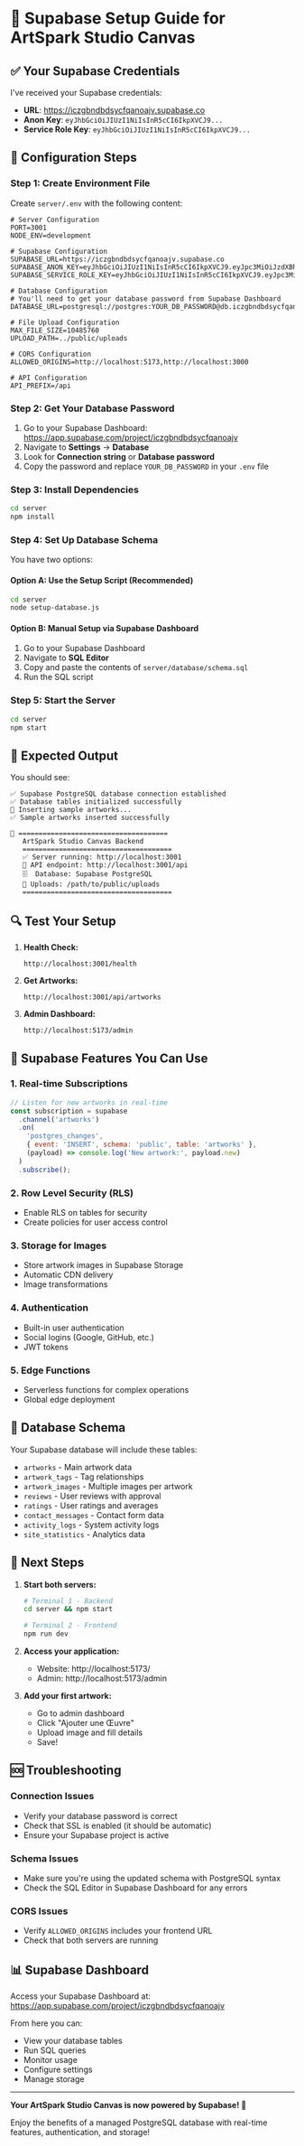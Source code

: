 # 🚀 Supabase Setup Guide for ArtSpark Studio Canvas

## ✅ Your Supabase Credentials

I've received your Supabase credentials:

- **URL**: https://iczgbndbdsycfqanoajv.supabase.co
- **Anon Key**: `eyJhbGciOiJIUzI1NiIsInR5cCI6IkpXVCJ9...`
- **Service Role Key**: `eyJhbGciOiJIUzI1NiIsInR5cCI6IkpXVCJ9...`

## 🔧 Configuration Steps

### Step 1: Create Environment File

Create `server/.env` with the following content:

```env
# Server Configuration
PORT=3001
NODE_ENV=development

# Supabase Configuration
SUPABASE_URL=https://iczgbndbdsycfqanoajv.supabase.co
SUPABASE_ANON_KEY=eyJhbGciOiJIUzI1NiIsInR5cCI6IkpXVCJ9.eyJpc3MiOiJzdXBhYmFzZSIsInJlZiI6ImljemdibmRiZHN5Y2ZxYW5vYWp2Iiwicm9sZSI6ImFub24iLCJpYXQiOjE3NjAzODIxNDEsImV4cCI6MjA3NTk1ODE0MX0.VrWaw2KzSki6oWOnXttq47ZDK5FEABsomL3g8tEg3GY
SUPABASE_SERVICE_ROLE_KEY=eyJhbGciOiJIUzI1NiIsInR5cCI6IkpXVCJ9.eyJpc3MiOiJzdXBhYmFzZSIsInJlZiI6ImljemdibmRiZHN5Y2ZxYW5vYWp2Iiwicm9sZSI6InNlcnZpY2Vfcm9sZSIsImlhdCI6MTc2MDM4MjE0MSwiZXhwIjoyMDc1OTU4MTQxfQ.9wLM6AaITvJhdmyghfXyfDKa_gpUNc9dSanCEDc326Y

# Database Configuration
# You'll need to get your database password from Supabase Dashboard
DATABASE_URL=postgresql://postgres:YOUR_DB_PASSWORD@db.iczgbndbdsycfqanoajv.supabase.co:5432/postgres

# File Upload Configuration
MAX_FILE_SIZE=10485760
UPLOAD_PATH=../public/uploads

# CORS Configuration
ALLOWED_ORIGINS=http://localhost:5173,http://localhost:3000

# API Configuration
API_PREFIX=/api
```

### Step 2: Get Your Database Password

1. Go to your Supabase Dashboard: https://app.supabase.com/project/iczgbndbdsycfqanoajv
2. Navigate to **Settings** → **Database**
3. Look for **Connection string** or **Database password**
4. Copy the password and replace `YOUR_DB_PASSWORD` in your `.env` file

### Step 3: Install Dependencies

```bash
cd server
npm install
```

### Step 4: Set Up Database Schema

You have two options:

#### Option A: Use the Setup Script (Recommended)

```bash
cd server
node setup-database.js
```

#### Option B: Manual Setup via Supabase Dashboard

1. Go to your Supabase Dashboard
2. Navigate to **SQL Editor**
3. Copy and paste the contents of `server/database/schema.sql`
4. Run the SQL script

### Step 5: Start the Server

```bash
cd server
npm start
```

## 🎯 Expected Output

You should see:

```
✅ Supabase PostgreSQL database connection established
✅ Database tables initialized successfully
📝 Inserting sample artworks...
✅ Sample artworks inserted successfully

🎨 =====================================
   ArtSpark Studio Canvas Backend
   =====================================
   ✅ Server running: http://localhost:3001
   📡 API endpoint: http://localhost:3001/api
   🗄️  Database: Supabase PostgreSQL
   📁 Uploads: /path/to/public/uploads
   =====================================
```

## 🔍 Test Your Setup

1. **Health Check:**

   ```
   http://localhost:3001/health
   ```

2. **Get Artworks:**

   ```
   http://localhost:3001/api/artworks
   ```

3. **Admin Dashboard:**
   ```
   http://localhost:5173/admin
   ```

## 🎨 Supabase Features You Can Use

### 1. **Real-time Subscriptions**

```javascript
// Listen for new artworks in real-time
const subscription = supabase
  .channel('artworks')
  .on(
    'postgres_changes',
    { event: 'INSERT', schema: 'public', table: 'artworks' },
    (payload) => console.log('New artwork:', payload.new)
  )
  .subscribe();
```

### 2. **Row Level Security (RLS)**

- Enable RLS on tables for security
- Create policies for user access control

### 3. **Storage for Images**

- Store artwork images in Supabase Storage
- Automatic CDN delivery
- Image transformations

### 4. **Authentication**

- Built-in user authentication
- Social logins (Google, GitHub, etc.)
- JWT tokens

### 5. **Edge Functions**

- Serverless functions for complex operations
- Global edge deployment

## 🔧 Database Schema

Your Supabase database will include these tables:

- `artworks` - Main artwork data
- `artwork_tags` - Tag relationships
- `artwork_images` - Multiple images per artwork
- `reviews` - User reviews with approval
- `ratings` - User ratings and averages
- `contact_messages` - Contact form data
- `activity_logs` - System activity logs
- `site_statistics` - Analytics data

## 🚀 Next Steps

1. **Start both servers:**

   ```bash
   # Terminal 1 - Backend
   cd server && npm start

   # Terminal 2 - Frontend
   npm run dev
   ```

2. **Access your application:**

   - Website: http://localhost:5173/
   - Admin: http://localhost:5173/admin

3. **Add your first artwork:**
   - Go to admin dashboard
   - Click "Ajouter une Œuvre"
   - Upload image and fill details
   - Save!

## 🆘 Troubleshooting

### Connection Issues

- Verify your database password is correct
- Check that SSL is enabled (it should be automatic)
- Ensure your Supabase project is active

### Schema Issues

- Make sure you're using the updated schema with PostgreSQL syntax
- Check the SQL Editor in Supabase Dashboard for any errors

### CORS Issues

- Verify `ALLOWED_ORIGINS` includes your frontend URL
- Check that both servers are running

## 📊 Supabase Dashboard

Access your Supabase Dashboard at:
https://app.supabase.com/project/iczgbndbdsycfqanoajv

From here you can:

- View your database tables
- Run SQL queries
- Monitor usage
- Configure settings
- Manage storage

---

**Your ArtSpark Studio Canvas is now powered by Supabase! 🎨**

Enjoy the benefits of a managed PostgreSQL database with real-time features, authentication, and storage!
